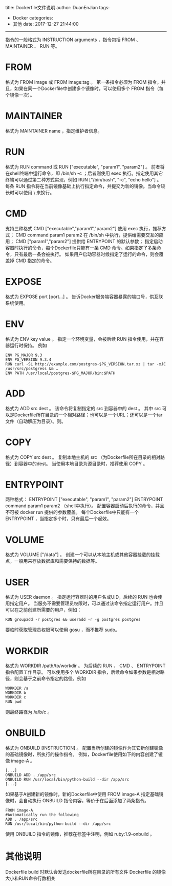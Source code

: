 title: Dockerfile文件说明
author: DuanEnJian
tags:
  - Docker
categories:
  - 其他
date: 2017-12-27 21:44:00
---
指令的一般格式为 INSTRUCTION arguments ，指令包括 FROM 、 MAINTAINER 、 RUN 等。
# FROM
格式为 FROM image 或 FROM image:tag 。
第一条指令必须为 FROM    指令。并且，如果在同一个Dockerfile中创建多个镜像时，可以使用多个 FROM 指令（每个镜像一次）。
# MAINTAINER
格式为 MAINTAINER name ，指定维护者信息。
# RUN
格式为 RUN command 或 RUN ["executable", "param1", "param2"] 。
前者将在shell终端中运行命令，即 /bin/sh -c ；后者则使用 exec 执行。指定使用其它终端可以通过第二种方式实现，例如 RUN ["/bin/bash", "-c", "echo hello"] 。
每条 RUN 指令将在当前镜像基础上执行指定命令，并提交为新的镜像。当命令较长时可以使用 \ 来换行。
# CMD
支持三种格式
 CMD ["executable","param1","param2"] 使用 exec 执行，推荐方式；
 CMD command param1 param2 在 /bin/sh 中执行，提供给需要交互的应用；
 CMD ["param1","param2"] 提供给 ENTRYPOINT 的默认参数；
指定启动容器时执行的命令，每个Dockerfile只能有一条 CMD 命令。如果指定了多条命令，只有最后一条会被执行。
如果用户启动容器时候指定了运行的命令，则会覆盖掉 CMD 指定的命令。
# EXPOSE
格式为 EXPOSE port [port...] 。
告诉Docker服务端容器暴露的端口号，供互联系统使用。
# ENV
格式为 ENV key value 。 指定一个环境变量，会被后续 RUN 指令使用，并在容器运行时保持。
例如
```
ENV PG_MAJOR 9.3
ENV PG_VERSION 9.3.4
RUN curl -SL http://example.com/postgres-$PG_VERSION.tar.xz | tar -xJC /usr/src/postgress && …
ENV PATH /usr/local/postgres-$PG_MAJOR/bin:$PATH
```
# ADD
格式为 ADD src dest 。
该命令将复制指定的 src 到容器中的 dest 。 其中 src 可以是Dockerfile所在目录的一个相对路径；也可以是一个URL；还可以是一个tar文件（自动解压为目录）。则。
# COPY
格式为 COPY src dest 。
复制本地主机的 src （为Dockerfile所在目录的相对路径）到容器中的dest。
当使用本地目录为源目录时，推荐使用 COPY 。
# ENTRYPOINT
两种格式：
  ENTRYPOINT ["executable", "param1", "param2"]
  ENTRYPOINT command param1 param2 （shell中执行）。
配置容器启动后执行的命令，并且不可被 docker run 提供的参数覆盖。
每个Dockerfile中只能有一个 ENTRYPOINT ，当指定多个时，只有最后一个起效。
# VOLUME
格式为 VOLUME ["/data"] 。
创建一个可以从本地主机或其他容器挂载的挂载点，一般用来存放数据库和需要保持的数据等。
# USER
格式为 USER daemon 。
指定运行容器时的用户名或UID，后续的 RUN 也会使用指定用户。
当服务不需要管理员权限时，可以通过该命令指定运行用户。并且可以在之前创建所需要的用户，例如： 
```
RUN groupadd -r postgres && useradd -r -g postgres postgres
```
要临时获取管理员权限可以使用 gosu ，而不推荐 sudo。
# WORKDIR
格式为 WORKDIR /path/to/workdir 。
为后续的 RUN 、 CMD 、 ENTRYPOINT 指令配置工作目录。
可以使用多个 WORKDIR 指令，后续命令如果参数是相对路径，则会基于之前命令指定的路径。例如

```
WORKDIR /a
WORKDIR b
WORKDIR c
RUN pwd
```
则最终路径为 /a/b/c 。
# ONBUILD
格式为 ONBUILD [INSTRUCTION] 。
配置当所创建的镜像作为其它新创建镜像的基础镜像时，所执行的操作指令。
例如，Dockerfile使用如下的内容创建了镜像 image-A 。
```
[...]
ONBUILD ADD . /app/src
ONBUILD RUN /usr/local/bin/python-build --dir /app/src
[...]
```
如果基于A创建新的镜像时，新的Dockerfile中使用 FROM image-A 指定基础镜像时，会自动执行 ONBUILD 指令内容，等价于在后面添加了两条指令。
```
FROM image-A
#Automatically run the following
ADD . /app/src
RUN /usr/local/bin/python-build --dir /app/src
```
使用 ONBUILD 指令的镜像，推荐在标签中注明，例如 ruby:1.9-onbuild 。

# 其他说明 
Dockerfile build 时默认会发送dockerfile所在目录的所有文件
Dockerfile 的镜像大小和RUN命令行数相关